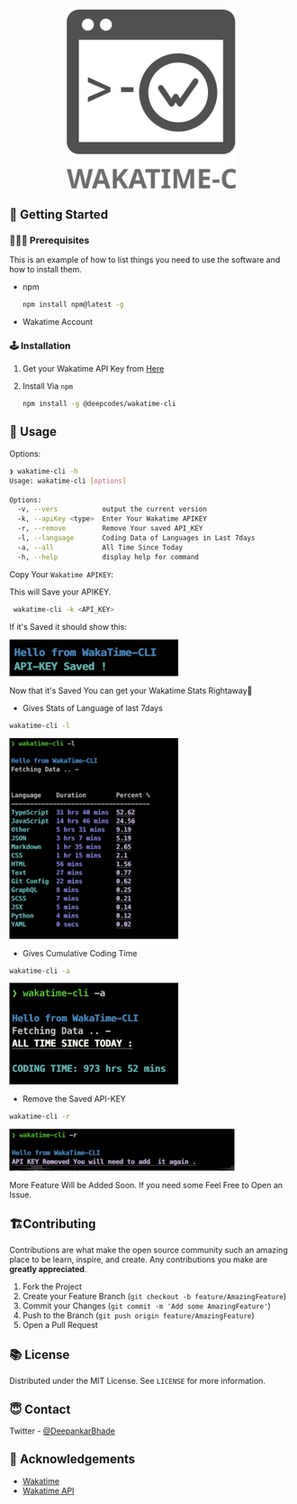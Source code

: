 <br />
<p align="center">
    <img src="media/logo.svg" alt="Logo" width="300" >
  </a>
</p>

## 🚀 Getting Started

### 👨🏽‍💻 Prerequisites

This is an example of how to list things you need to use the software and how to install them.

- npm
  ```sh
  npm install npm@latest -g
  ```
- Wakatime Account

### 🕹 Installation

1. Get your Wakatime API Key from [Here](https://wakatime.com/settings/account)

2. Install Via `npm`
   ```sh
   npm install -g @deepcodes/wakatime-cli
   ```

## 🧬 Usage

Options:

```sh
❯ wakatime-cli -h
Usage: wakatime-cli [options]

Options:
  -v, --vers           output the current version
  -k, --apiKey <type>  Enter Your Wakatime APIKEY
  -r, --remove         Remove Your saved API_KEY
  -l, --language       Coding Data of Languages in Last 7days
  -a, --all            All Time Since Today
  -h, --help           display help for command
```

Copy Your `Wakatime APIKEY`:

This will Save your APIKEY.

```sh
 wakatime-cli -k <API_KEY>
```

If it's Saved it should show this:

<img src="media/hello.png" alt="Logo" width="300" >

Now that it's Saved You can get your Wakatime Stats Rightaway🚀

- Gives Stats of Language of last 7days

```sh
wakatime-cli -l
```

<img src="media/lang.png" alt="Logo" width="300" >

- Gives Cumulative Coding Time

```sh
wakatime-cli -a
```

<img src="media/all.png" alt="Logo" width="300" >

- Remove the Saved API-KEY

```sh
wakatime-cli -r
```

<img src="media/rm.png" alt="Logo" width="400" >

More Feature Will be Added Soon.
If you need some Feel Free to Open an Issue.

## 🏗Contributing

Contributions are what make the open source community such an amazing place to be learn, inspire, and create. Any contributions you make are **greatly appreciated**.

1. Fork the Project
2. Create your Feature Branch (`git checkout -b feature/AmazingFeature`)
3. Commit your Changes (`git commit -m 'Add some AmazingFeature'`)
4. Push to the Branch (`git push origin feature/AmazingFeature`)
5. Open a Pull Request

## 📚 License

Distributed under the MIT License. See `LICENSE` for more information.

## 😇 Contact

Twitter - [@DeepankarBhade](https://twitter.com/DeepankarBhade)

<!-- ACKNOWLEDGEMENTS -->

## 📖 Acknowledgements

- [Wakatime](https://wakatime.com/dashboard)
- [Wakatime API](https://wakatime.com/developers)
